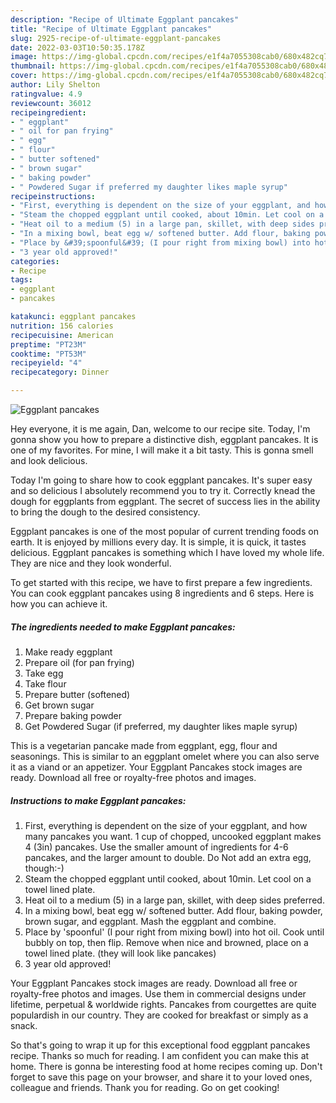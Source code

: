 ```yaml
---
description: "Recipe of Ultimate Eggplant pancakes"
title: "Recipe of Ultimate Eggplant pancakes"
slug: 2925-recipe-of-ultimate-eggplant-pancakes
date: 2022-03-03T10:50:35.178Z
image: https://img-global.cpcdn.com/recipes/e1f4a7055308cab0/680x482cq70/eggplant-pancakes-recipe-main-photo.jpg
thumbnail: https://img-global.cpcdn.com/recipes/e1f4a7055308cab0/680x482cq70/eggplant-pancakes-recipe-main-photo.jpg
cover: https://img-global.cpcdn.com/recipes/e1f4a7055308cab0/680x482cq70/eggplant-pancakes-recipe-main-photo.jpg
author: Lily Shelton
ratingvalue: 4.9
reviewcount: 36012
recipeingredient:
- " eggplant"
- " oil for pan frying"
- " egg"
- " flour"
- " butter softened"
- " brown sugar"
- " baking powder"
- " Powdered Sugar if preferred my daughter likes maple syrup"
recipeinstructions:
- "First, everything is dependent on the size of your eggplant, and how many pancakes you want. 1 cup of chopped, uncooked eggplant makes 4 (3in) pancakes. Use the smaller amount of ingredients for 4-6 pancakes, and the larger amount to double. Do Not add an extra egg, though:-)"
- "Steam the chopped eggplant until cooked, about 10min. Let cool on a towel lined plate."
- "Heat oil to a medium (5) in a large pan, skillet, with deep sides preferred."
- "In a mixing bowl, beat egg w/ softened butter. Add flour, baking powder, brown sugar, and eggplant. Mash the eggplant and combine."
- "Place by &#39;spoonful&#39; (I pour right from mixing bowl) into hot oil. Cook until bubbly on top, then flip. Remove when nice and browned, place on a towel lined plate. (they will look like pancakes)"
- "3 year old approved!"
categories:
- Recipe
tags:
- eggplant
- pancakes

katakunci: eggplant pancakes 
nutrition: 156 calories
recipecuisine: American
preptime: "PT23M"
cooktime: "PT53M"
recipeyield: "4"
recipecategory: Dinner

---
```



![Eggplant pancakes](https://img-global.cpcdn.com/recipes/e1f4a7055308cab0/680x482cq70/eggplant-pancakes-recipe-main-photo.jpg)

Hey everyone, it is me again, Dan, welcome to our recipe site. Today, I'm gonna show you how to prepare a distinctive dish, eggplant pancakes. It is one of my favorites. For mine, I will make it a bit tasty. This is gonna smell and look delicious.

Today I&#39;m going to share how to cook eggplant pancakes. It&#39;s super easy and so delicious I absolutely recommend you to try it. Correctly knead the dough for eggplants from eggplant. The secret of success lies in the ability to bring the dough to the desired consistency.

Eggplant pancakes is one of the most popular of current trending foods on earth. It is enjoyed by millions every day. It is simple, it is quick, it tastes delicious. Eggplant pancakes is something which I have loved my whole life. They are nice and they look wonderful.


To get started with this recipe, we have to first prepare a few ingredients. You can cook eggplant pancakes using 8 ingredients and 6 steps. Here is how you can achieve it.

<!--inarticleads1-->

##### The ingredients needed to make Eggplant pancakes:

1. Make ready  eggplant
1. Prepare  oil (for pan frying)
1. Take  egg
1. Take  flour
1. Prepare  butter (softened)
1. Get  brown sugar
1. Prepare  baking powder
1. Get  Powdered Sugar (if preferred, my daughter likes maple syrup)


This is a vegetarian pancake made from eggplant, egg, flour and seasonings. This is similar to an eggplant omelet where you can also serve it as a viand or an appetizer. Your Eggplant Pancakes stock images are ready. Download all free or royalty-free photos and images. 

<!--inarticleads2-->

##### Instructions to make Eggplant pancakes:

1. First, everything is dependent on the size of your eggplant, and how many pancakes you want. 1 cup of chopped, uncooked eggplant makes 4 (3in) pancakes. Use the smaller amount of ingredients for 4-6 pancakes, and the larger amount to double. Do Not add an extra egg, though:-)
1. Steam the chopped eggplant until cooked, about 10min. Let cool on a towel lined plate.
1. Heat oil to a medium (5) in a large pan, skillet, with deep sides preferred.
1. In a mixing bowl, beat egg w/ softened butter. Add flour, baking powder, brown sugar, and eggplant. Mash the eggplant and combine.
1. Place by &#39;spoonful&#39; (I pour right from mixing bowl) into hot oil. Cook until bubbly on top, then flip. Remove when nice and browned, place on a towel lined plate. (they will look like pancakes)
1. 3 year old approved!


Your Eggplant Pancakes stock images are ready. Download all free or royalty-free photos and images. Use them in commercial designs under lifetime, perpetual &amp; worldwide rights. Pancakes from courgettes are quite populardish in our country. They are cooked for breakfast or simply as a snack. 

So that's going to wrap it up for this exceptional food eggplant pancakes recipe. Thanks so much for reading. I am confident you can make this at home. There is gonna be interesting food at home recipes coming up. Don't forget to save this page on your browser, and share it to your loved ones, colleague and friends. Thank you for reading. Go on get cooking!
